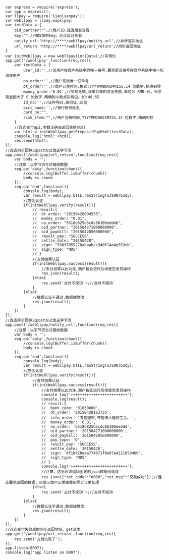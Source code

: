 

    var express = require('express');
    var app = express();
    var llpay = require('lianlianpay');
    var webllpay = llpay.wapllpay;
    var intiData = {
        oid_partner:"",//商户ID,连连后台查看
        key:"",//MD5加密key，连连后台查看
        notify_url:'http://****/webllpay/notify_url',//异步返回地址
        url_return:'http://****/webllpay/url_return'//同步返回地址
    }
    var initWebllpay = new webllpay(intiData);//实例化
    app.get('/webllpay',function(req,res){
        var testData = {
            user_id:'',//该用户在商户系统中的唯一编号,要求是该编号在商户系统中唯一标识该用户
            no_order:'',//商户系统唯一订单号
            dt_order:'',//商户订单时间,格式:YYYYMMDDH24MISS,14 位数字,精确到秒
            money_order:'0.01',//交易金额,该笔订单的资金总额,单位为 RMB-元。号交易金额大于 0 的数字,精确到小数点后两位。如:49.65
            id_no:'',//证件号码,身份证,18位
            acct_name:'',//银行账号姓名
            card_no:"",
            risk_item:"",//用户注册时间,YYYYMMDDH24MISS,14 位数字,精确到秒
        }
        //连连支付api,参数正确会返回表单html
        var html = initWebllpay.getPrepositPayHtml(testData);
        console.log('html:'+html);
        res.send(html);
    });
    //连连同步回掉以post方式发送字节流
    app.post('/webllpay/url_return',function(req,res){
        var body = '';
        //注意：以字节流方式接收数据
        req.on('data',function(chunk){
            //console.log(Buffer.isBuffer(chunk))
            body += chunk
        });
        req.on('end',function(){
            console.log(body);
            var result = webllpay.UTIL.resStringToJSON(body);
            //签名认证
            if(initWebllpay.verify(result)){                    
                // result:{
                //  dt_order: "20150428094535",
                //  money_order: "0.01",
                //  no_order: "5518d825d5cdc86106eebbb",
                //  oid_partner: "201504271000000000",
                //  oid_paybill: "2015042856000000",
                //  result_pay: "SUCCESS",
                //  settle_date: "20150428",
                //  sign: "530f7055278abaabcc940f14e4e553cb",
                //  sign_type: "MD5"
                // }
                //支付结果认证
                if(initWebllpay.success(result)){
                    //支付结果以此为准,商户按此进行后续是否发货操作
                    res.json(result);
                }else{
                    res.send('支付不成功');//支付不成功
                }       
            }else{
                //数据认证不通过,数据被篡改
                res.json(result);
            }   
        })
    });
    //连连异步回掉以post方式发送字节流
    app.post('/webllpay/notify_url',function(req,res){
        //注意：以字节流方式接收数据
        var body = '';
        req.on('data',function(chunk){
            //console.log(Buffer.isBuffer(chunk))
            body += chunk
        });
        req.on('end',function(){
            console.log(body);
            var result = webllpay.UTIL.resStringToJSON(body);
            //签名认证
            if(initWebllpay.verify(result)){
                //支付结果认证
                if(initWebllpay.success(result)){
                    //支付结果以此为准,商户按此进行后续是否发货操作
                    console.log('+++++++++++++++++++++++++');
                    console.log(result);
                    // result:{ 
                    //  bank_code: '01030000',
                    //  dt_order: '20150428163735',
                    //  info_order: '考拉理财,开启懒人理财生活。',
                    //  money_order: '0.01',
                    //  no_order: '5518d825d5cdc86106eeddd',
                    //  oid_partner: '201504271000000000',
                    //  oid_paybill: '2015042856000000',
                    //  pay_type: 'D',
                    //  result_pay: 'SUCCESS',
                    //  settle_date: '20150428',
                    //  sign: '6f1b420eaa774071f0e07a4221658466',
                    //  sign_type: 'MD5' 
                    // }
                    console.log('+++++++++++++++++++++++++');
                    //注意，这里必须返回固定的json数据给连连
                    res.json({"ret_code":"0000","ret_msg":"交易成功"});//连连要求返回的数据，以表示商户正常接受到异步订单处理
                }else{
                    res.send('支付不成功');//支付不成功
                }               
            }else{
                //数据认证不通过,数据被篡改
                res.json(result);
            }   
        })
    });
    //连连支付失败后的同步返回地址，get请求
    app.get('/webllpay/url_return',function(req,res){
        res.send('支付失败了');
    });
    app.listen(8007);
    console.log('app listen on 8007');  